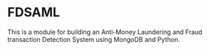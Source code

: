 # FDSAML
This is a module for building an Anti-Money Laundering and Fraud transaction Detection System using MongoDB and Python.
